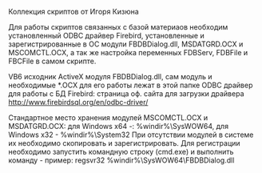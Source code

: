 Коллекция скриптов от Игоря Кизюна

Для работы скриптов связанных с базой материаов необходим установленный ODBC драйвер Firebird, установленные и зарегистрированные в ОС модули FBDBDialog.dll, MSDATGRD.OCX и MSCOMCTL.OCX, а так же настройка переменных FDBServ, FDBFile и FBCFile в самом скрипте. 

VB6 исходник ActiveX модуля FBDBDialog.dll, сам модуль и необходимые *.OCX для его работы лежат в этой папке
ODBC драйвер для работы с БД Firebird: страница оф. сайта для загрузки драйвера http://www.firebirdsql.org/en/odbc-driver/

Стандартное место хранения модулей MSCOMCTL.OCX и MSDATGRD.OCX:
для Windows x64 -: %windir%\SysWOW64, для Windows x32 - %windir%\System32
При отсутствии модулей в системе их необходимо скопировать и зарегистрировать. Для регистрации необходимо запустить командную строку (cmd.exe) и выполнить команду - пример: regsvr32 %windir%\SysWOW64\FBDBDialog.dll
